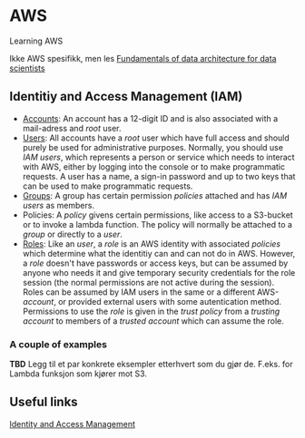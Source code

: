 # AWS
Learning AWS

  
Ikke AWS spesifikk, men les [Fundamentals of data architecture for data scientists](https://towardsdatascience.com/fundamentals-of-data-architecture-to-help-data-scientists-understand-architectural-diagrams-better-7bd26de41c66)  

## Identitiy and Access Management (IAM)
- [Accounts](https://docs.aws.amazon.com/IAM/latest/UserGuide/id_root-user.html): An account has a 12-digit ID and is also associated with a mail-adress and *root* user.
- [Users](https://docs.aws.amazon.com/IAM/latest/UserGuide/id_users.html): All accounts have a *root* user which have full access and should purely be used for administrative purposes. Normally, you should use *IAM users*, which represents a person or service which needs to interact with AWS, either by logging into the console or to make programmatic requests. A user has a name, a sign-in password and up to two keys that can be used to make programmatic requests. 
- [Groups](https://docs.aws.amazon.com/IAM/latest/UserGuide/id_groups.html): A group has certain permission *policies* attached and has *IAM users* as members.
- Policies: A *policy* givens certain permissions, like access to a S3-bucket or to invoke a lambda function. The policy will normally be attached to a *group* or directly to a *user*.
- [Roles](https://docs.aws.amazon.com/IAM/latest/UserGuide/id_roles.html): Like an *user*, a *role* is an AWS identity with associated *policies* which determine what the identitiy can and can not do in AWS. However, a *role* doesn't have passwords or access keys, but can be assumed by anyone who needs it and give temporary security credentials for the role session (the normal permissions are not active during the session).  Roles can be assumed by IAM users in the same or a different AWS-*account*, or provided external users with some autentication method. Permissions to use the *role* is given in the *trust policy* from a *trusting account* to members of a *trusted account* which can assume the role. 

### A couple of examples
**TBD** Legg til et par konkrete eksempler etterhvert som du gjør de. F.eks. for Lambda funksjon som kjører mot S3.

## Useful links
[Identity and Access Management](https://docs.aws.amazon.com/IAM/latest/UserGuide/id.html)  
